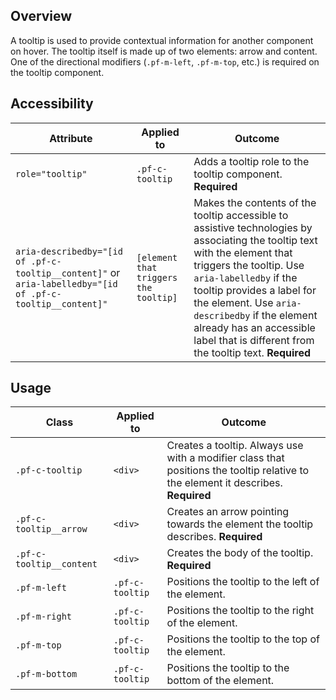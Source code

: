 ## Overview

A tooltip is used to provide contextual information for another component on hover.  The tooltip itself is made up of two elements: arrow and content. One of the directional modifiers (`.pf-m-left`, `.pf-m-top`, etc.) is required on the tooltip component.

## Accessibility

| Attribute | Applied to | Outcome |
| -- | -- | -- |
| `role="tooltip"` | `.pf-c-tooltip` | Adds a tooltip role to the tooltip component. **Required**|
| `aria-describedby="[id of .pf-c-tooltip__content]"` or `aria-labelledby="[id of .pf-c-tooltip__content]"` |	`[element that triggers the tooltip]` | Makes the contents of the tooltip accessible to assistive technologies by associating the tooltip text with the element that triggers the tooltip. Use `aria-labelledby` if the tooltip provides a label for the element. Use `aria-describedby` if the element already has an accessible label that is different from the tooltip text. **Required**|


## Usage

| Class | Applied to | Outcome |
| -- | -- | -- |
| `.pf-c-tooltip` | `<div>` |  Creates a tooltip. Always use with a modifier class that positions the tooltip relative to the element it describes. **Required**|
| `.pf-c-tooltip__arrow` | `<div>` |  Creates an arrow pointing towards the element the tooltip describes. **Required** |
| `.pf-c-tooltip__content` | `<div>` |  Creates the body of the tooltip. **Required** |
| `.pf-m-left` | `.pf-c-tooltip` | Positions the tooltip to the left of the element. |
| `.pf-m-right` | `.pf-c-tooltip` | Positions the tooltip to the right of the element. |
| `.pf-m-top` | `.pf-c-tooltip` | Positions the tooltip to the top of the element. |
| `.pf-m-bottom` | `.pf-c-tooltip` | Positions the tooltip to the bottom of the element. |
